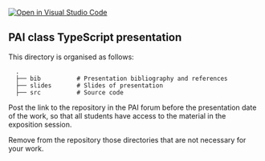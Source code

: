 [![Open in Visual Studio Code](https://classroom.github.com/assets/open-in-vscode-c66648af7eb3fe8bc4f294546bfd86ef473780cde1dea487d3c4ff354943c9ae.svg)](https://classroom.github.com/online_ide?assignment_repo_id=7691475&assignment_repo_type=AssignmentRepo)
## PAI class TypeScript presentation
This directory is organised as follows:

      .
      ├── bib          # Presentation bibliography and references
      ├── slides       # Slides of presentation
      ├── src          # Source code

Post the link to the repository in the PAI forum before the presentation date of the work, so that all students have access to the material in the exposition session.

Remove from the repository those directories that are not necessary for your work.
